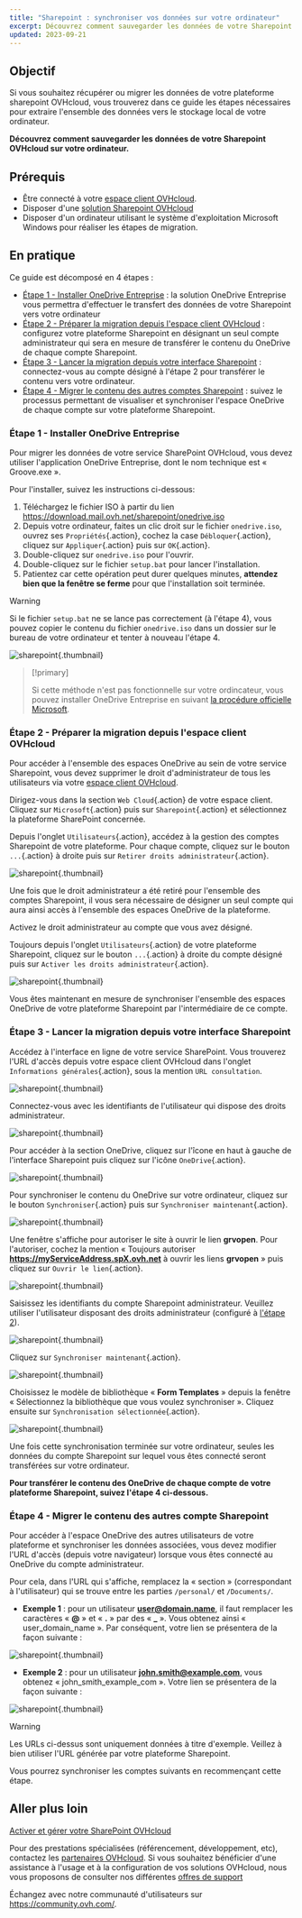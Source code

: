 ```yaml
---
title: "Sharepoint : synchroniser vos données sur votre ordinateur"
excerpt: Découvrez comment sauvegarder les données de votre Sharepoint OVHcloud sur votre ordinateur
updated: 2023-09-21
---
```


## Objectif

Si vous souhaitez récupérer ou migrer les données de votre plateforme sharepoint OVHcloud, vous trouverez dans ce guide les étapes nécessaires pour extraire l'ensemble des données vers le stockage local de votre ordinateur.

**Découvrez comment sauvegarder les données de votre Sharepoint OVHcloud sur votre ordinateur.**

## Prérequis

- Être connecté à votre [espace client OVHcloud](https://www.ovh.com/auth/?action=gotomanager&from=https://www.ovh.com/fr/&ovhSubsidiary=fr).
- Disposer d'une [solution Sharepoint OVHcloud](https://www.ovhcloud.com/fr/collaborative-tools/sharepoint/)
- Disposer d'un ordinateur utilisant le système d'exploitation Microsoft Windows pour réaliser les étapes de migration.

## En pratique

Ce guide est décomposé en 4 étapes :

- [Étape 1 - Installer OneDrive Entreprise](#installonedrive.) : la solution OneDrive Entreprise vous permettra d'effectuer le transfert des données de votre Sharepoint vers votre ordinateur
- [Étape 2 - Préparer la migration depuis l'espace client OVHcloud](#controlpanelconfig.) : configurez votre plateforme Sharepoint en désignant un seul compte administrateur qui sera en mesure de transférer le contenu du OneDrive de chaque compte Sharepoint.
- [Étape 3 - Lancer la migration depuis votre interface Sharepoint](#migrationignition.) : connectez-vous au compte désigné à l'étape 2 pour transférer le contenu vers votre ordinateur.
- [Étape 4 - Migrer le contenu des autres comptes Sharepoint](#migrationother.) : suivez le processus permettant de visualiser et synchroniser l'espace OneDrive de chaque compte sur votre plateforme Sharepoint.

### Étape 1 - Installer OneDrive Entreprise <a name="installonedrive"></a>

Pour migrer les données de votre service SharePoint OVHcloud, vous devez utiliser l'application OneDrive Entreprise, dont le nom technique est « Groove.exe ».

Pour l'installer, suivez les instructions ci-dessous:

1. Téléchargez le fichier ISO à partir du lien <https://download.mail.ovh.net/sharepoint/onedrive.iso>
2. Depuis votre ordinateur, faites un clic droit sur le fichier `onedrive.iso`, ouvrez ses `Propriétés`{.action}, cochez la case `Débloquer`{.action}, cliquez sur `Appliquer`{.action} puis sur `OK`{.action}.
3. Double-cliquez sur `onedrive.iso` pour l'ouvrir.
4. Double-cliquez sur le fichier `setup.bat` pour lancer l'installation.
5. Patientez car cette opération peut durer quelques minutes, **attendez bien que la fenêtre se ferme** pour que l'installation soit terminée.

> [!warning]
>
> Si le fichier `setup.bat` ne se lance pas correctement (à l'étape 4), vous pouvez copier le contenu du fichier `onedrive.iso` dans un dossier sur le bureau de votre ordinateur et tenter à nouveau l'étape 4.

![sharepoint](sharepoint-eol-00.gif){.thumbnail}

> [!primary]
>
> Si cette méthode n'est pas fonctionnelle sur votre ordincateur, vous pouvez installer OneDrive Entreprise en suivant [la procédure officielle Microsoft](https://learn.microsoft.com/sharepoint/install-previous-sync-app#install-groove-exe-with-office-2016).

### Étape 2 - Préparer la migration depuis l'espace client OVHcloud <a name="controlpanelconfig"></a>

Pour accéder à l'ensemble des espaces OneDrive au sein de votre service Sharepoint, vous devez supprimer le droit d'administrateur de tous les utilisateurs via votre [espace client OVHcloud](https://www.ovh.com/auth/?action=gotomanager&from=https://www.ovh.com/fr/&ovhSubsidiary=fr).

Dirigez-vous dans la section `Web Cloud`{.action} de votre espace client. Cliquez sur `Microsoft`{.action} puis sur `Sharepoint`{.action} et sélectionnez la plateforme SharePoint concernée.

Depuis l'onglet `Utilisateurs`{.action}, accédez à la gestion des comptes Sharepoint de votre plateforme. Pour chaque compte, cliquez sur le bouton `...`{.action} à droite puis sur `Retirer droits administrateur`{.action}.

![sharepoint](sharepoint-eol-01.png){.thumbnail}

Une fois que le droit administrateur a été retiré pour l'ensemble des comptes Sharepoint, il vous sera nécessaire de désigner un seul compte qui aura ainsi accès à l'ensemble des espaces OneDrive de la plateforme.

Activez le droit administrateur au compte que vous avez désigné.

Toujours depuis l'onglet `Utilisateurs`{.action} de votre plateforme Sharepoint, cliquez sur le bouton `...`{.action} à droite du compte désigné puis sur `Activer les droits administrateur`{.action}.

![sharepoint](sharepoint-eol-02.png){.thumbnail}

Vous êtes maintenant en mesure de synchroniser l'ensemble des espaces OneDrive de votre plateforme Sharepoint par l'intermédiaire de ce compte.

### Étape 3 - Lancer la migration depuis votre interface Sharepoint <a name="migrationignition"></a>

Accédez à l'interface en ligne de votre service SharePoint. Vous trouverez l'URL d'accès depuis votre espace client OVHcloud dans l'onglet `Informations générales`{.action}, sous la mention `URL consultation`.

![sharepoint](sharepoint-eol-03.png){.thumbnail}

Connectez-vous avec les identifiants de l'utilisateur qui dispose des droits administrateur.

![sharepoint](sharepoint-eol-04.png){.thumbnail}

Pour accéder à la section OneDrive, cliquez sur l'îcone en haut à gauche de l'interface Sharepoint puis cliquez sur l'icône `OneDrive`{.action}.

![sharepoint](sharepoint-eol-05.png){.thumbnail}

Pour synchroniser le contenu du OneDrive sur votre ordinateur, cliquez sur le bouton `Synchroniser`{.action} puis sur `Synchroniser maintenant`{.action}.

![sharepoint](sharepoint-eol-06.png){.thumbnail}

Une fenêtre s'affiche pour autoriser le site à ouvrir le lien **grvopen**. Pour l'autoriser, cochez la mention « Toujours autoriser **https://myServiceAddress.spX.ovh.net** à ouvrir les liens **grvopen** » puis cliquez sur `Ouvrir le lien`{.action}.

![sharepoint](sharepoint-eol-07.png){.thumbnail}

Saisissez les identifiants du compte Sharepoint administrateur. Veuillez utiliser l'utilisateur disposant des droits administrateur (configuré à [l'étape 2](#controlpanelconfig.)).

![sharepoint](sharepoint-eol-08.png){.thumbnail}

Cliquez sur `Synchroniser maintenant`{.action}.

![sharepoint](sharepoint-eol-09.png){.thumbnail}

Choisissez le modèle de bibliothèque « **Form Templates** » depuis la fenêtre « Sélectionnez la bibliothèque que vous voulez synchroniser ». Cliquez ensuite sur `Synchronisation sélectionnée`{.action}.

![sharepoint](sharepoint-eol-10.png){.thumbnail}

Une fois cette synchronisation terminée sur votre ordinateur, seules les données du compte Sharepoint sur lequel vous êtes connecté seront transférées sur votre ordinateur.

**Pour transférer le contenu des OneDrive de chaque compte de votre plateforme Sharepoint, suivez l'étape 4 ci-dessous.**

### Étape 4 - Migrer le contenu des autres compte Sharepoint <a name="migrationother"></a>

Pour accéder à l'espace OneDrive des autres utilisateurs de votre plateforme et synchroniser les données associées, vous devez modifier l'URL d'accès (depuis votre navigateur) lorsque vous êtes connecté au OneDrive du compte administrateur.

Pour cela, dans l'URL qui s'affiche, remplacez la « section » (correspondant à l'utilisateur) qui se trouve entre les parties `/personal/` et `/Documents/`.

- **Exemple 1** : pour un utilisateur **user@domain.name**, il faut remplacer les caractères « **@** » et « **.** » par des « **_** ». Vous obtenez ainsi « user_domain_name ». Par conséquent, votre lien se présentera de la façon suivante :

![sharepoint](sharepoint-eol-11.png){.thumbnail}

- **Exemple 2** : pour un utilisateur **john.smith@example.com**, vous obtenez « john_smith_example_com ». Votre lien se présentera de la façon suivante :

![sharepoint](sharepoint-eol-12.png){.thumbnail}

> [!warning]
>
> Les URLs ci-dessus sont uniquement données à titre d'exemple. Veillez à bien utiliser l'URL générée par votre plateforme Sharepoint.

Vous pourrez synchroniser les comptes suivants en recommençant cette étape.

## Aller plus loin

[Activer et gérer votre SharePoint OVHcloud](sharepoint_manage1.)

Pour des prestations spécialisées (référencement, développement, etc), contactez les [partenaires OVHcloud](https://partner.ovhcloud.com/fr/directory/).
Si vous souhaitez bénéficier d'une assistance à l'usage et à la configuration de vos solutions OVHcloud, nous vous proposons de consulter nos différentes [offres de support](https://www.ovhcloud.com/fr/support-levels/)

Échangez avec notre communauté d'utilisateurs sur <https://community.ovh.com/>.